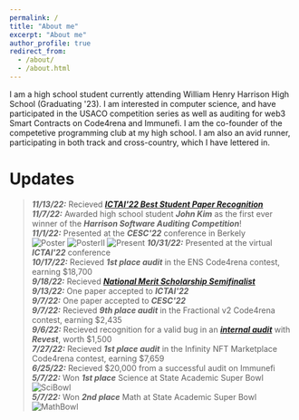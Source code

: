 ```yaml
---
permalink: /
title: "About me"
excerpt: "About me"
author_profile: true
redirect_from: 
  - /about/
  - /about.html
---
```


I am a high school student currently attending William Henry Harrison High School (Graduating '23). I am interested in computer science, and have participated in the USACO competition series as well as auditing for web3 Smart Contracts on Code4rena and Immunefi. I am the co-founder of the competetive programming club at my high school. I am also an avid runner, participating in both track and cross-country, which I have lettered in.

Updates
======
>___11/13/22:___   Recieved [___ICTAI'22 Best Student Paper Recognition___    ](http://niothefirst.github.io/ICTAI22_Best_Student.pdf)  
>___11/7/22:___   Awarded high school student ___John Kim___ as the first ever winner of the ___Harrison Software Auditing Competition___!  
>___11/1/22:___   Presented at the ___CESC'22___ conference in Berkely  
![Poster](https://niothefirst.github.io/PosterNoppl.jpg)  ![PosterII](https://niothefirst.github.io/talkposterppl.jpg) ![Present](https://niothefirst.github.io/IMG_0718.jpg)
>___10/31/22:___   Presented at the virtual ___ICTAI'22___ conference      
>___10/17/22:___   Recieved ___1st place audit___ in the ENS Code4rena contest, earning $18,700  
>___9/18/22:___   Recieved [___National Merit Scholarship Semifinalist___  ](https://twitter.com/BrianZh11859071/status/1571586843841273857)  
>___9/13/22:___   One paper accepted to ___ICTAI'22___  
>___9/7/22:___   One paper accepted to ___CESC'22___  
>___9/7/22:___    Recieved ___9th place audit___ in the Fractional v2 Code4rena contest, earning $2,435  
>___9/6/22:___   Recieved recognition for a valid bug in an [___internal audit___](https://twitter.com/BrianZh11859071/status/1567309730007203841) with ___Revest___, worth $1,500  
>___7/27/22:___ Recieved ___1st place audit___ in the Infinity NFT Marketplace Code4rena contest, earning $7,659  
>___6/25/22:___ Recieved $20,000 from a successful audit on Immunefi  
>___5/7/22:___ Won ___1st place___ Science at State Academic Super Bowl ![SciBowl](https://niothefirst.github.io/Scibowlfirst.jpg)  
>___5/7/22:___ Won ___2nd place___ Math at State Academic Super Bowl ![MathBowl](https://niothefirst.github.io/Mathbowlfirst.jpg)  



